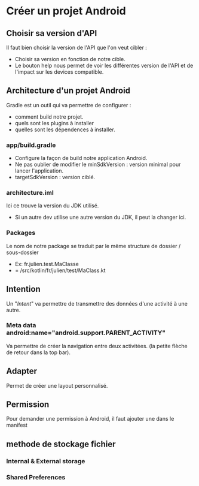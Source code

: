 # Créer un projet Android

## Choisir sa version d'API

Il faut bien choisir la version de l'API que l'on veut cibler :
- Choisir sa version en fonction de notre cible.
- Le bouton help nous permet de voir les différentes version de l'API et de l'impact sur les devices compatible.

## Architecture d'un projet Android

Gradle est un outil qui va permettre de configurer :
- comment build notre projet.
- quels sont les plugins à installer
- quelles sont les dépendences à installer.

### app/build.gradle

- Configure la façon de build notre application Android.
- Ne pas oublier de modifier le minSdkVersion : version minimal pour lancer l'application.
- targetSdkVersion : version ciblé.

### architecture.iml

Ici ce trouve la version du JDK utilisé.
* Si un autre dev utilise une autre version du JDK, il peut la changer ici.

### Packages

Le nom de notre package se traduit par le même structure de dossier / sous-dossier
* Ex: fr.julien.test.MaClasse
* = /src/kotlin/fr/julien/test/MaClass.kt

## Intention

Un "*Intent*" va permettre de transmettre des données d'une activité à une autre.

### Meta data android:name="android.support.PARENT_ACTIVITY"

Va permettre de créer la navigation entre deux activitées. (la petite flèche de retour dans la top bar).

## Adapter

Permet de créer une layout personnalisé.

## Permission

Pour demander une permission à Android, il faut ajouter une <users-permission> dans le manifest


## methode de stockage fichier

### Internal & External storage

### Shared Preferences
